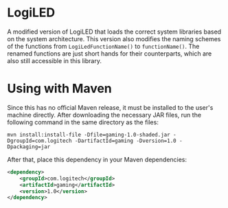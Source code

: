 <img src="https://i.imgur.com/ILIOFKG.png" alt=""/>

# LogiLED
A modified version of LogiLED that loads the correct system libraries based on
the system architecture. This version also modifies the naming schemes of the
functions from ```LogiLedFunctionName()``` to ```functionName()```. The renamed
functions are just short hands for their counterparts, which are also still
accessible in this library.

# Using with Maven
Since this has no official Maven release, it must be installed to the user's
machine directly. After downloading the necessary JAR files, run the following
command in the same directory as the files:
```
mvn install:install-file -Dfile=gaming-1.0-shaded.jar -DgroupId=com.logitech -DartifactId=gaming -Dversion=1.0 -Dpackaging=jar
```

After that, place this dependency in your Maven dependencies:
```xml
<dependency>
    <groupId>com.logitech</groupId>
    <artifactId>gaming</artifactId>
    <version>1.0</version>
</dependency>
```
